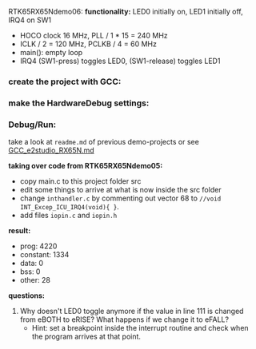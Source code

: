RTK65RX65Ndemo06:
**functionality:** LED0 initially on, LED1 initially off, IRQ4 on SW1
- HOCO clock 16 MHz, PLL / 1 * 15 = 240 MHz
- ICLK / 2 = 120 MHz, PCLKB / 4 = 60 MHz
- main(): empty loop
- IRQ4 (SW1-press) toggles LED0, (SW1-release) toggles LED1

### create the project with GCC:
### make the HardwareDebug settings:
### Debug/Run:
take a look at `readme.md` of previous demo-projects or
see [GCC_e2studio_RX65N.md](https://github.com/Roberts-sw/RX-target-board-GCC/blob/master/GCC_e2studio_RX65N.md)

**taking over code from RTK65RX65Ndemo05:**
- copy main.c to this project folder src
- edit some things to arrive at what is now inside the src folder
- change `inthandler.c` by commenting out vector 68 to
  `//void INT_Excep_ICU_IRQ4(void){ }`.
- add files `iopin.c` and `iopin.h`

**result:**
 - prog: 4220
 - constant: 1334
 - data: 0
 - bss: 0
 - other: 28

**questions:**
1. Why doesn't LED0 toggle anymore if the value in line 111 is changed
   from eBOTH to eRISE? What happens if we change it to eFALL?
   - Hint: set a breakpoint inside the interrupt routine and check when
     the program arrives at that point.
